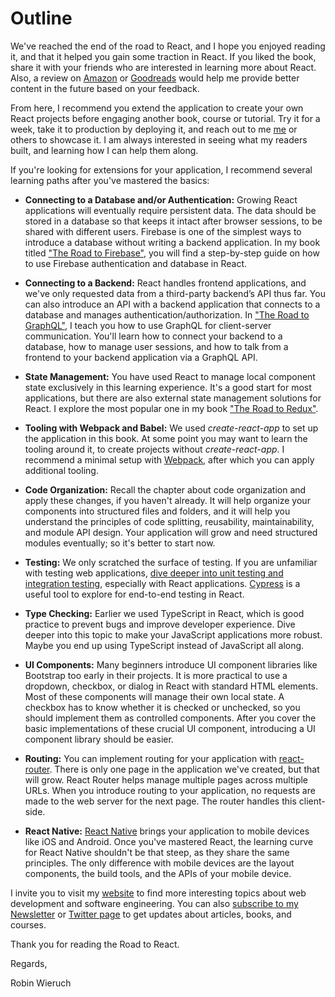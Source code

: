 # Outline

We've reached the end of the road to React, and I hope you enjoyed reading it, and that it helped you gain some traction in React. If you liked the book, share it with your friends who are interested in learning more about React. Also, a review on [Amazon](https://amzn.to/2JHlP42) or [Goodreads](https://www.goodreads.com/book/show/37503118-the-road-to-learn-react) would help me provide better content in the future based on your feedback.

From here, I recommend you extend the application to create your own React projects before engaging another book, course or tutorial. Try it for a week, take it to production by deploying it, and reach out to me [me](https://twitter.com/rwieruch) or others to showcase it. I am always interested in seeing what my readers built, and learning how I can help them along.

If you're looking for extensions for your application, I recommend several learning paths after you've mastered the basics:

* **Connecting to a Database and/or Authentication:** Growing React applications will eventually require persistent data. The data should be stored in a database so that keeps it intact after browser sessions, to be shared with different users. Firebase is one of the simplest ways to introduce a database without writing a backend application. In my book titled ["The Road to Firebase"](https://www.roadtofirebase.com/), you will find a step-by-step guide on how to use Firebase authentication and database in React.

* **Connecting to a Backend:** React handles frontend applications, and we've only requested data from a third-party backend’s API thus far. You can also introduce an API with a backend application that connects to a database and manages authentication/authorization. In  ["The Road to GraphQL"](https://www.roadtographql.com/), I teach you how to use GraphQL for client-server communication. You'll learn how to connect your backend to a database, how to manage user sessions, and how to talk from a frontend to your backend application via a GraphQL API.

* **State Management:** You have used React to manage local component state exclusively in this learning experience. It's a good start for most applications, but there are also external state management solutions for React. I explore the most popular one in my book ["The Road to Redux"](https://www.roadtoredux.com/).

* **Tooling with Webpack and Babel:** We used *create-react-app* to set up the application in this book. At some point you may want to learn the tooling around it, to create projects without *create-react-app*. I recommend a minimal setup with [Webpack](https://www.robinwieruch.de/minimal-react-webpack-babel-setup/), after which you can apply additional tooling.

* **Code Organization:** Recall the chapter about code organization and apply these changes, if you haven't already. It will help organize your components into structured files and folders, and it will help you understand the principles of code splitting, reusability, maintainability, and module API design. Your application will grow and need structured modules eventually; so it's better to start now.

* **Testing:** We only scratched the surface of testing. If you are unfamiliar with testing web applications, [dive deeper into unit testing and integration testing](https://www.robinwieruch.de/react-testing-tutorial), especially with React applications. [Cypress](https://www.robinwieruch.de/react-testing-cypress) is a useful tool to explore for end-to-end testing in React.

* **Type Checking:** Earlier we used TypeScript in React, which is good practice to prevent bugs and improve developer experience. Dive deeper into this topic to make your JavaScript applications more robust. Maybe you end up using TypeScript instead of JavaScript all along.

* **UI Components:** Many beginners introduce UI component libraries like Bootstrap too early in their projects. It is more practical to use a dropdown, checkbox, or dialog in React with standard HTML elements. Most of these components will manage their own local state. A checkbox has to know whether it is checked or unchecked, so you should implement them as controlled components. After you cover the basic implementations of these crucial UI component, introducing a UI component library should be easier.

* **Routing:** You can implement routing for your application with [react-router](https://github.com/ReactTraining/react-router). There is only one page in the application we've created, but that will grow. React Router helps manage multiple pages across multiple URLs. When you introduce routing to your application, no requests are made to the web server for the next page. The router handles this client-side.

* **React Native:** [React Native](https://facebook.github.io/react-native/) brings your application to mobile devices like iOS and Android. Once you've mastered React, the learning curve for React Native shouldn't be that steep, as they share the same principles. The only difference with mobile devices are the layout components, the build tools, and the APIs of your mobile device.

I invite you to visit my [website](https://www.robinwieruch.de) to find more interesting topics about web development and software engineering. You can also [subscribe to my Newsletter](https://www.getrevue.co/profile/rwieruch) or [Twitter page](https://twitter.com/rwieruch) to get updates about articles, books, and courses.

Thank you for reading the Road to React.

Regards,

Robin Wieruch